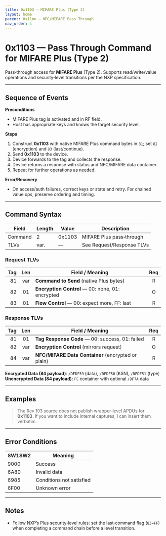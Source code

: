 ```yaml
---
title: 0x1103 — MIFARE Plus (Type 2)
layout: home
parent: 0x11nn – NFC/MIFARE Pass Through
nav_order: 4
---
```


# 0x1103 — Pass Through Command for MIFARE Plus (Type 2)

Pass‑through access for **MIFARE Plus** (Type 2). Supports read/write/value operations and security‑level transitions per the NXP specification.

---

## Sequence of Events

**Preconditions**
- MIFARE Plus tag is activated and in RF field.
- Host has appropriate keys and knows the target security level.

**Steps**
1. Construct **0x1103** with native MIFARE Plus command bytes in `81`; set `82` (encryption) and `83` (last/continue).
2. Send **0x1103** to the device.
3. Device forwards to the tag and collects the response.
4. Device returns a response with status and NFC/MIFARE data container.
5. Repeat for further operations as needed.

**Error/Recovery**
- On access/auth failures, correct keys or state and retry. For chained value ops, preserve ordering and timing.

---

## Command Syntax

| Field   | Length | Value   | Description |
|---------|--------|---------|-------------|
| Command | 2      | 0x1103  | MIFARE Plus pass‑through |
| TLVs    | var.   | —       | See Request/Response TLVs |

### Request TLVs
| Tag | Len | Field / Meaning | Req |
|----:|:---:|------------------|:---:|
| 81  | var | **Command to Send** (native Plus bytes) | R |
| 82  | 01  | **Encryption Control** — 00: none, 01: encrypted | O |
| 83  | 01  | **Flow Control** — 00: expect more, FF: last | R |

### Response TLVs
| Tag | Len | Field / Meaning | Req |
|----:|:---:|------------------|:---:|
| 81  | 01  | **Tag Response Code** — 00: success, 01: failed | R |
| 82  | var | **Encryption Control** (mirrors request) | O |
| 84  | var | **NFC/MIFARE Data Container** (encrypted or plain) | R |

**Encrypted Data (84 payload)**: `/DFDF59` (data), `/DFDF50` (KSN), `/DFDF51` (type)  
**Unencrypted Data (84 payload)**: `FC` container with optional `/DF7A` data

---

## Examples
> The Rev 103 source does not publish wrapper‑level APDUs for **0x1103**. If you want to include internal captures, I can insert them verbatim.

---

## Error Conditions
| SW1SW2 | Meaning |
|--------|---------|
| 9000   | Success |
| 6A80   | Invalid data |
| 6985   | Conditions not satisfied |
| 6F00   | Unknown error |

---

## Notes
- Follow NXP’s Plus security‑level rules; set the last‑command flag (`83=FF`) when completing a command chain before a level transition.
